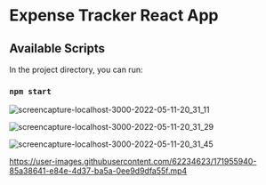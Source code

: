 # Expense Tracker React App

## Available Scripts

In the project directory, you can run:

### `npm start`


![screencapture-localhost-3000-2022-05-11-20_31_11](https://user-images.githubusercontent.com/62234623/171955922-09533905-0e03-44aa-899d-4de66aead987.png)

![screencapture-localhost-3000-2022-05-11-20_31_29](https://user-images.githubusercontent.com/62234623/171955923-2b720a60-3f1d-4aee-94fb-5094770e0f5d.png)

![screencapture-localhost-3000-2022-05-11-20_31_45](https://user-images.githubusercontent.com/62234623/171955924-fea681cc-05f7-43b8-bbb4-95d9cfca98da.png)



https://user-images.githubusercontent.com/62234623/171955940-85a38641-e84e-4d37-ba5a-0ee9d9dfa55f.mp4

